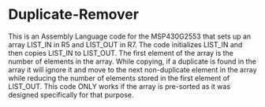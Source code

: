 # Duplicate-Remover
This is an Assembly Language code for the MSP430G2553 that sets up an array LIST_IN in R5 and LIST_OUT in R7. The code initializes LIST_IN and then copies LIST_IN to LIST_OUT. The first element of the array is the number of elements in the array. While copying, if a duplicate is found in the array it will ignore it and move to the next non-duplicate element in the array while reducing the number of elements stored in the first element of LIST_OUT. This code ONLY works if the array is pre-sorted as it was designed specifically for that purpose.

